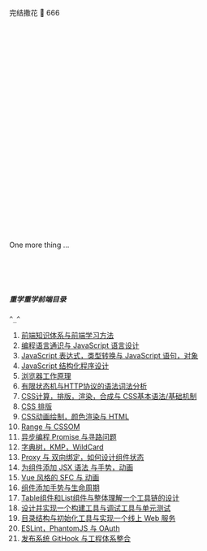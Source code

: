 完结撒花 🎉 666

<br/>
<br/>
<br/>
<br/>
<br/>
<br/>
<br/>
<br/>
<br/>
<br/>
<br/>
<br/>
<br/>
<br/>
<br/>
<br/>
<br/>
<br/>
<br/>
<br/>
<br/>
<br/>
<br/>
<br/>
<br/>
One more thing ...
<br/>
<br/>
<br/>
<br/>
<br/>

##### 重学重学前端目录

`^_^`

1. [前端知识体系与前端学习方法](https://github.com/duqb/Frontend-01-Template/blob/master/week01/NOTE.md)
2. [编程语言通识与 JavaScript 语言设计](https://github.com/duqb/Frontend-01-Template/blob/master/week02/NOTE.md)
3. [JavaScript 表达式，类型转换与 JavaScript 语句，对象](https://github.com/duqb/Frontend-01-Template/blob/master/week03/NOTE.md)
4. [JavaScript 结构化程序设计](https://github.com/duqb/Frontend-01-Template/blob/master/week04/NOTE.md)
5. [浏览器工作原理](https://github.com/duqb/Frontend-01-Template/blob/master/week05/NOTE.md)
6. [有限状态机与HTTP协议的语法词法分析](https://github.com/duqb/Frontend-01-Template/blob/master/week06/NOTE.md)
7. [CSS计算，排版，渲染，合成与 CSS基本语法/基础机制](https://github.com/duqb/Frontend-01-Template/blob/master/week07/NOTE.md)
8.  [ CSS 排版](https://github.com/duqb/Frontend-01-Template/blob/master/week08/NOTE.md)
9.  [CSS动画绘制，颜色渲染与 HTML](https://github.com/duqb/Frontend-01-Template/blob/master/week09/NOTE.md)
10. [Range 与 CSSOM](https://github.com/duqb/Frontend-01-Template/blob/master/week10/NOTE.md)
11. [异步编程 Promise 与寻路问题](https://github.com/duqb/Frontend-01-Template/blob/master/week11/NOTE.md)
12. [字典树，KMP，WildCard](https://github.com/duqb/Frontend-01-Template/blob/master/week12/NOTE.md)
13. [Proxy 与 双向绑定，如何设计组件状态](https://github.com/duqb/Frontend-01-Template/blob/master/week13/NOTE.md)
14. [为组件添加 JSX 语法 与手势，动画 ](https://github.com/duqb/Frontend-01-Template/blob/master/week14/NOTE.md)
15. [Vue 风格的 SFC 与 动画](https://github.com/duqb/Frontend-01-Template/blob/master/week15/NOTE.md)
16. [组件添加手势与生命周期](https://github.com/duqb/Frontend-01-Template/blob/master/week16/NOTE.md)
17. [Table组件和List组件与整体理解一个工具链的设计](https://github.com/duqb/Frontend-01-Template/blob/master/week17/NOTE.md)
18. [设计并实现一个构建工具与调试工具与单元测试](https://github.com/duqb/Frontend-01-Template/blob/master/week18/NOTE.md)
19. [目录结构与初始化工具与实现一个线上 Web 服务](https://github.com/duqb/Frontend-01-Template/blob/master/week19/NOTE.md)
20. [ ESLint，PhantomJS 与 OAuth](https://github.com/duqb/Frontend-01-Template/blob/master/week20/NOTE.md)
21. [发布系统 GitHook 与工程体系整合](https://github.com/duqb/Frontend-01-Template/blob/master/week21/NOTE.md)

